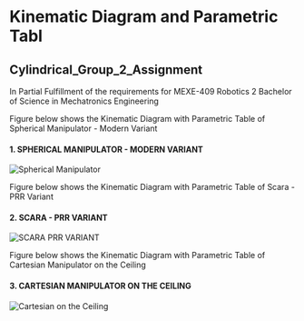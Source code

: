 # Kinematic Diagram and Parametric Tabl

## Cylindrical_Group_2_Assignment


In Partial Fulfillment of the requirements for MEXE-409 Robotics 2
Bachelor of Science in Mechatronics Engineering


Figure below shows the Kinematic Diagram with Parametric Table of Spherical Manipulator - Modern Variant

#### 1. SPHERICAL MANIPULATOR - MODERN VARIANT
![Spherical Manipulator](https://github.com/patrickverroya/SCARA_G3_ASSIGNMENT_2024/assets/157602175/2162bac7-fd77-4b15-936e-d4fd8f6dbc4f)


Figure below shows the Kinematic Diagram with Parametric Table of Scara - PRR Variant

#### 2. SCARA - PRR VARIANT
![SCARA PRR VARIANT](https://github.com/patrickverroya/SCARA_G3_ASSIGNMENT_2024/assets/157602175/6c8e0d2b-fa20-4c98-a8b8-776567ddd84e)


Figure below shows the Kinematic Diagram with Parametric Table of Cartesian Manipulator on the Ceiling

#### 3. CARTESIAN MANIPULATOR ON THE CEILING 
![Cartesian on the Ceiling](https://github.com/patrickverroya/SCARA_G3_ASSIGNMENT_2024/assets/157602175/ee422dc6-ed03-446a-8d51-07407a863d12)
